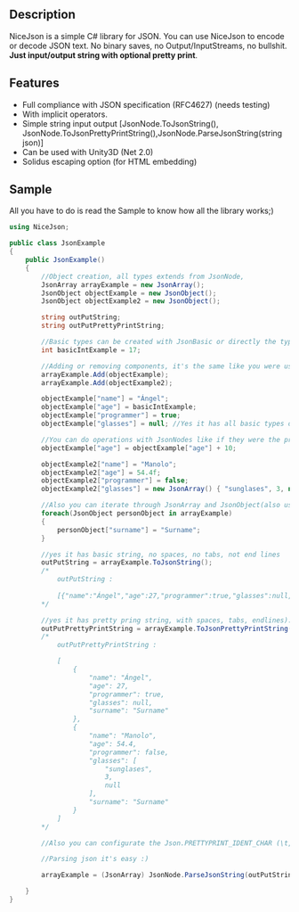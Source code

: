 ## Description
NiceJson is a simple C# library for JSON. You can use NiceJson to encode or decode JSON text. No binary saves, no Output/InputStreams, no bullshit.
**Just input/output string with optional pretty print**.

## Features
* Full compliance with JSON specification (RFC4627) (needs testing)
* With implicit operators.
* Simple string input output [JsonNode.ToJsonString(), JsonNode.ToJsonPrettyPrintString(),JsonNode.ParseJsonString(string json)]
* Can be used with Unity3D (Net 2.0)
* Solidus escaping option (for HTML embedding)

## Sample
All you have to do is read the Sample to know how all the library works;)

```csharp
using NiceJson;

public class JsonExample
{
    public JsonExample()
    {
        //Object creation, all types extends from JsonNode, 
        JsonArray arrayExample = new JsonArray();
        JsonObject objectExample = new JsonObject();
        JsonObject objectExample2 = new JsonObject();

        string outPutString;
        string outPutPrettyPrintString;

        //Basic types can be created with JsonBasic or directly the type you want.
        int basicIntExample = 17;

        //Adding or removing components, it's the same like you were using a Dictionary (JsonObject) or a List (JsonArray)
        arrayExample.Add(objectExample);
        arrayExample.Add(objectExample2);

        objectExample["name"] = "Ángel";
        objectExample["age"] = basicIntExample;
        objectExample["programmer"] = true;
        objectExample["glasses"] = null; //Yes it has all basic types of Json including null :)

        //You can do operations with JsonNodes like if they were the primitive types without casting them
        objectExample["age"] = objectExample["age"] + 10;

        objectExample2["name"] = "Manolo";
        objectExample2["age"] = 54.4f;
        objectExample2["programmer"] = false;
        objectExample2["glasses"] = new JsonArray() { "sunglases", 3, null};

        //Also you can iterate through JsonArray and JsonObject(also using .Keys, .Values like dictionary)
        foreach(JsonObject personObject in arrayExample)
        {
            personObject["surname"] = "Surname";
        }

        //yes it has basic string, no spaces, no tabs, not end lines
        outPutString = arrayExample.ToJsonString();
        /* 
            outPutString : 
            
            [{"name":"Ángel","age":27,"programmer":true,"glasses":null,"surname":"Surname"},{"name":"Manolo","age":54.4,"programmer":false,"glasses":["sunglases",3,null],"surname":"Surname"}]
        */

        //yes it has pretty pring string, with spaces, tabs, endlines):
        outPutPrettyPrintString = arrayExample.ToJsonPrettyPrintString();
        /*
            outPutPrettyPrintString :

            [
                {
                    "name": "Ángel",
                    "age": 27,
                    "programmer": true,
                    "glasses": null,
                    "surname": "Surname"
                },
                {
                    "name": "Manolo",
                    "age": 54.4,
                    "programmer": false,
                    "glasses": [
                        "sunglases",
                        3,
                        null
                    ],
                    "surname": "Surname"
                }
            ]
        */

        //Also you can configurate the Json.PRETTYPRINT_IDENT_CHAR (\t,' ',whatever you want) and Json.PRETTYPRINT_IDENT_COUNT (for number of times you want to repeat char per ident)

        //Parsing json it's easy :)

        arrayExample = (JsonArray) JsonNode.ParseJsonString(outPutString);

    }
}


```
